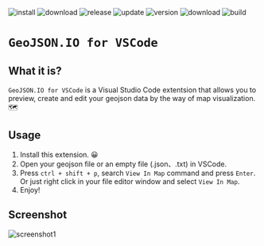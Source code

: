 
<a><img src="https://img.shields.io/visual-studio-marketplace/i/swallow.geojson-io-for-vscode?style=for-the-badge" alt="install"/></a>
<a><img src="https://img.shields.io/visual-studio-marketplace/d/swallow.geojson-io-for-vscode?style=for-the-badge" alt="download"/></a>
<a><img src="https://img.shields.io/visual-studio-marketplace/release-date/swallow.geojson-io-for-vscode?style=for-the-badge" alt="release"/></a>
<a><img src="https://img.shields.io/visual-studio-marketplace/last-updated/swallow.geojson-io-for-vscode?style=for-the-badge" alt="update"/></a>
<a><img src="https://img.shields.io/visual-studio-marketplace/v/swallow.geojson-io-for-vscode?style=for-the-badge" alt="version"/></a>
<a><img src="https://img.shields.io/visual-studio-marketplace/r/swallow.geojson-io-for-vscode?style=for-the-badge" alt="download"/></a>
<a><img src="https://img.shields.io/github/workflow/status/rend42/geojson.io-for-vscode/release?event=push&style=for-the-badge" alt="build"/></a>



# `GeoJSON.IO for VSCode`

## What it is?

`GeoJSON.IO for VSCode` is a Visual Studio Code extentsion that allows you to preview, create and edit your geojson data by the way of map visualization. 🗺

## Usage

1. Install this extension. 😀
2. Open your geojson file or an empty file (.json、.txt) in VSCode.
3. Press `ctrl + shift + p`, search `View In Map` command and press `Enter`. Or just right click in your file editor window and select `View In Map`.
4. Enjoy!

## Screenshot

![screenshot1](https://user-images.githubusercontent.com/20656708/159824084-aa68605f-573a-4ff2-b1d2-54f7527130bf.png "screentshot")

